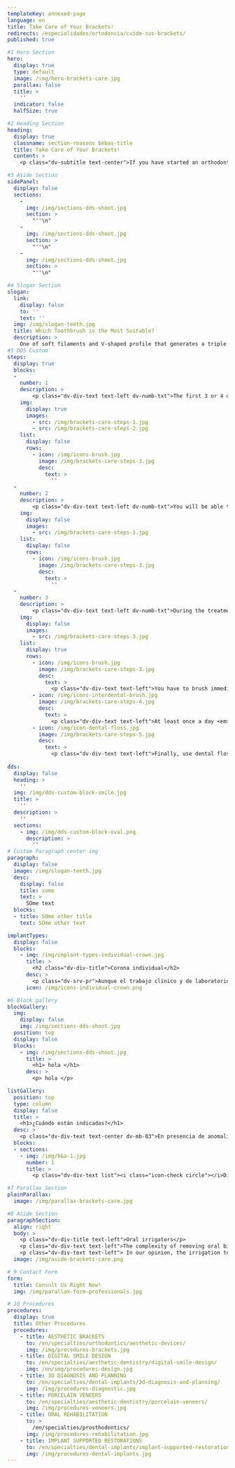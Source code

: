 ```yaml
---
templateKey: annexed-page
language: en
title: Take Care of Your Brackets!
redirects: /especialidades/ortodoncia/cuide-sus-brackets/
published: true

#1 Hero Section
hero:
  display: true
  type: default
  image: /img/hero-brackets-care.jpg
  parallax: false
  title: >
    ''
  indicator: false
  halfSize: true

#2 Heading Section
heading:
  display: true
  classname: section-reasons bebas-title
  title: Take Care of Your Brackets!
  content: >
    <p class="dv-subtitle text-center">If you have started an orthodontic treatment you need to know the following information and comply with these simple indications:</p>

#3 Aside Section
sidePanel: 
  display: false
  sections: 
    - 
      img: /img/sections-dds-shoot.jpg
      section: > 
        "''\n"
    - 
      img: /img/sections-dds-shoot.jpg
      section: > 
        "''\n"
    - 
      img: /img/sections-dds-shoot.jpg
      section: >
        "''\n"

#4 Slogan Section
slogan:
  link:
    display: false
    to: ''
    text: ''
  img: /img/slogan-teeth.jpg
  title: Which Toothbrush is the Most Suitable?
  description: > 
    One of soft filaments and V-shaped profile that generates a triple cleaning effect: appliances, teeth and gums.
#5 DDS Custom
steps:
  display: true
  blocks:
  -
    number: 1
    description: >
        <p class="dv-div-text text-left dv-numb-txt">The first 3 or 4 days after the installation of the brackets are somewhat uncomfortable because it is normal to experience some sensation of "burning or itching" in the gums and some pain or discomfort at the time of biting and chewing. Also, it is possible that ulcers, aphthas or sores appear inside the mouth <em>(remember that the appliances are a foreign body for your organism)</em>, mainly on the tongue, lips and cheeks. If necessary, you can take an analgesic such as acetaminophen or paracetamol and use the orthodontic wax that we have provided, placing a small piece of it on the bracket that is bothering you.</p> 
    img:
      display: true
      images:
        - src: /img/brackets-care-steps-1.jpg
        - src: /img/brackets-care-steps-2.jpg
    list:
      display: false
      rows:
        - icon: /img/icons-brush.jpg
          image: /img/brackets-care-steps-3.jpg
          desc:
            text: > 
              ''
  -
    number: 2
    description: >
        <p class="dv-div-text text-left dv-numb-txt">You will be able to eat practically everything, but it is essential to avoid food and hard objects that could detach the devices or bend the wires, a situation that would cause significant delays in treatment. Therefore, do not touch the brackets with your fingers, pencils or pens, or bite your nails or use wooden chopsticks. All these habits could damage Orthodontic appliances. Also avoid biting foods directly, always cut or chop them first with your hands or cutlery before putting them in your mouth. Also avoid chewing gum or sticky foods and biting excessively hard things such as bone, ice, seeds and similar objects. IT IS JUST A MATTER OF COMMON SENSE!</p> 
    img:
      display: false
      images:
        - src: /img/brackets-care-steps-1.jpg
    list:
      display: false
      rows:
        - icon: /img/icons-brush.jpg
          image: /img/brackets-care-steps-3.jpg
          desc:
            text: > 
              ''
  -
    number: 3
    description: >
        <p class="dv-div-text text-left dv-numb-txt">During the treatment it is important to practice a very careful oral hygiene. The appliances cause more dental plaque and food debris to be retained in the teeth, therefore it is then necessary to devote some more time to their cleaning. If your teeth and gums do not brush well, they will swell, bleed and a bad smell will come out of your mouth.</p> 
    img:
      display: false
      images:
        - src: /img/brackets-care-steps-3.jpg
    list:
      display: true
      rows:
        - icon: /img/icons-brush.jpg
          image: /img/brackets-care-steps-3.jpg
          desc:
            text: > 
              <p class="dv-div-text text-left">You have to brush immediately after each meal <em>(normally, just as you did before having appliances)</em>, paying special attention to the area of the teeth between the braces and gums, as it is there where more food is retained. If for some reason you cannot do it, at least rinse thoroughly with plenty of water or mouthwash. Fluoride paste should be used and the brush changed regularly, when you notice that the bristles begin to bend and wear out.</p>
        - icon: /img/icons-interdental-brush.jpg
          image: /img/brackets-care-steps-4.jpg
          desc:
            text: > 
              <p class="dv-div-text text-left">At least once a day <em>(if you can more times even better) </em>look at yourself in a mirror after brushing and then use the interdental brush to access the space between teeth, wires and brackets. This small cone-shaped brush must be operated vertically, from the bottom up and between all the brackets and bands that you have in your mouth. Check that all spaces and appliances remain clean and free of food debris.</p>
        - icon: /img/icon-dental-floss.jpg
          image: /img/brackets-care-steps-5.jpg
          desc:
            text: > 
              <p class="dv-div-text text-left">Finally, use dental floss <em>(Special for Prosthetics and Orthodontics) </em>to clean the deepest areas of the proximal surfaces of the teeth. Insert it directly above the wire arch, first hugging the surface of one tooth and then that of the other. If it is your desire, complement the process with the mouthwash of your choice.</p>
 
dds: 
  display: false
  heading: > 
    ''
  img: /img/dds-custom-block-smile.jpg
  title: > 
    ''
  description: > 
    ''
  sections:
    - img: /img/dds-custom-block-oval.png
      description: > 
        ''
# Custom Paragraph center img
paragraph:
  display: false
  image: /img/slogan-teeth.jpg
  desc:
    display: false
    title: some
    text: >
      SOme text
  blocks:
  - title: SOme other title
    text: SOme other text

implantTypes:
  display: false
  blocks:
    - img: /img/implant-types-individual-crown.jpg
      title: >
        <h2 class="dv-div-title">Corona individual</h2>
      desc: >
        <p class="dv-srv-pr">Aunque el trabajo clínico y de laboratorio es mucho más complejo que el de una corona o funda dentosoportada <em>(sobre un diente natural)</em>, es la restauración más básica que se puede confeccionar sobre un implante oseointegrado. Están indicadas en casos de implantes unitarios y pueden ser de metal-porcelana, Disilicato de Litio u Óxido de Zirconio <em>(alta estética dental).</em></p>
      icon: /img/icons-individual-crown.png

#6 Block gallery
blockGallery:
  img: 
    display: false
    img: /img/sections-dds-shoot.jpg
  position: top
  display: false
  blocks:
    - img: /img/sections-dds-shoot.jpg
      title: >
        <h1> hola </h1>
      desc: >
        <p> hola </p>

listGallery:
  position: top
  type: column
  display: false
  title: >
    <h1>¿Cuándo están indicadas?</h1>
  desc: >
    <p class="dv-div-text text-center dv-mb-83">En presencia de anomalías estéticas que comprometan la apariencia de la persona.  A continuación presentamos diversas <br> condiciones clínicas susceptibles a este tipo de restauración dental:</p>
  blocks:
  - sections:
    - img: /img/b&a-1.jpg
      number: 1
      title: >
        <p class="dv-div-text list"><i class="icon-check circle"></i>Diastemas o separaciones interdentales</p>

#7 Parallax Section
plainParallax:
  image: /img/parallax-brackets-care.jpg

#8 Aside Section
paragraphSection:
  align: right
  body: >
    <p class="dv-div-title text-left">Oral irrigators</p>
    <p class="dv-div-text text-left">The complexity of removing oral biofilm <em>(bacterial plaque)</em> in highly retentive áreas such like the ones that form with orthodontic appliances can easily generate gingival inflammation, tooth decay and halitosis. A large number of clinical trials have shown that, under these conditions, Waterpik® oral irrigators eliminate 99.9% of plaque deposited on teeth, gums and hard-to-reach places, thanks to the direct application of a pulsatile jet of common water or mouthwash.</p>
    <p class="dv-div-text text-left"> In our opinion, the irrigation technique will always be indicated as an adjunctive resource in the hygiene of patients with Orthodontics, Fixed Prosthesis and Dental Implants.</p><img src="https://dentalvip.com.ve/wp-content/uploads/2018/09/cuide-sus-brackets-waterpik.jpg" alt="Logo" class="dv-sp-log">   
  image: /img/aside-brackets-care.png

# 9 Contact Form
form:
  title: Consult Us Right Now!
  img: /img/parallax-form-professionals.jpg

# 10 Procedures
procedures:
  display: true
  title: Other Procedures
  procedures:
    - title: AESTHETIC BRACKETS
      to: /en/specialties/orthodontics/aesthetic-devices/
      img: /img/procedures-brackets.jpg
    - title: DIGITAL SMILE DESIGN
      to: /en/specialties/aesthetic-dentistry/digital-smile-design/
      img: /en/img/procedures-design.jpg
    - title: 3D DIAGNOSIS AND PLANNING
      to: /en/specialties/dental-implants/3d-diagnosis-and-planning/
      img: /img/procedures-diagnostic.jpg
    - title: PORCELAIN VENEERS
      to: /en/specialties/aesthetic-dentistry/porcelain-veneers/
      img: /img/procedures-veneers.jpg
    - title: ORAL REHABILITATION
      to: >
        /en/specialties/prosthodontics/
      img: /img/procedures-rehabilitation.jpg
    - title: IMPLANT SUPPORTED RESTORATIONS
      to: /en/specialties/dental-implants/implant-supported-restorations/
      img: /img/procedures-dental-implants.jpg
---
```

